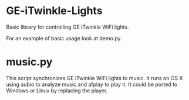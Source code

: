 # GE-iTwinkle-Lights
Basic library for controlling GE iTwinkle WiFi lights.

For an example of basic usage look at demo.py.

# music.py
This script synchronizes GE iTwinkle WiFi lights to music. It runs on OS X using aubio to analyze music and afplay to play it.
It could be ported to Windows or Linux by replacing the player.
